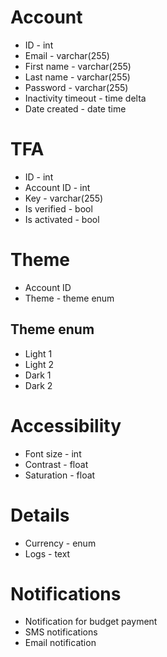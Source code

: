 # Account
* ID - int
* Email - varchar(255)
* First name - varchar(255)
* Last name - varchar(255)
* Password - varchar(255)
* Inactivity timeout - time delta
* Date created - date time

# TFA
* ID - int
* Account ID - int
* Key - varchar(255)
* Is verified - bool
* Is activated - bool

# Theme 
* Account ID
* Theme - theme enum

## Theme enum
* Light 1
* Light 2
* Dark 1
* Dark 2

# Accessibility
* Font size - int
* Contrast - float
* Saturation - float

# Details
* Currency - enum
* Logs - text

# Notifications
* Notification for budget payment
* SMS notifications 
* Email notification

